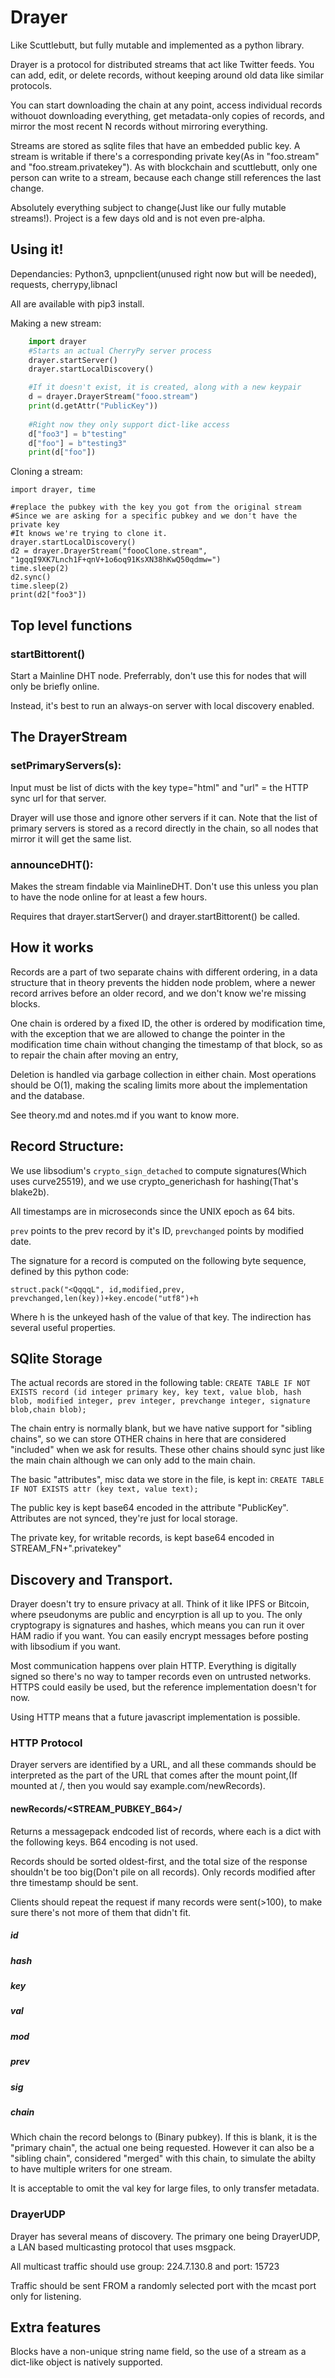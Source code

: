 # Drayer
Like Scuttlebutt, but fully mutable and implemented as a python library.

Drayer is a protocol for distributed streams that act like Twitter feeds.
You can add, edit, or delete records, without keeping around old data like similar protocols.

You can start downloading the chain at any point, access individual records withouot downloading everything,
get metadata-only copies of records, and mirror the most recent N records without mirroring everything.

Streams are stored as sqlite files that have an embedded public key. A stream is writable if there's a corresponding
private key(As in "foo.stream" and "foo.stream.privatekey").  As with blockchain and scuttlebutt, only one person can
write to a stream, because each change still references the last change.


Absolutely everything subject to change(Just like our fully mutable streams!). Project is a few days old and
is not even pre-alpha.


## Using it!

Dependancies:
Python3, upnpclient(unused right now but will be needed), requests, cherrypy,libnacl

All are available with pip3 install.

Making a new stream:
```python
	import drayer
	#Starts an actual CherryPy server process
	drayer.startServer()
	drayer.startLocalDiscovery()

	#If it doesn't exist, it is created, along with a new keypair
	d = drayer.DrayerStream("fooo.stream")
	print(d.getAttr("PublicKey"))
	
	#Right now they only support dict-like access
	d["foo3"] = b"testing"
	d["foo"] = b"testing3"
	print(d["foo"])
```

Cloning a stream:
```
import drayer, time

#replace the pubkey with the key you got from the original stream
#Since we are asking for a specific pubkey and we don't have the private key
#It knows we're trying to clone it.
drayer.startLocalDiscovery()
d2 = drayer.DrayerStream("foooClone.stream", "1gqqI9XK7Lnch1F+qnV+1o6oq91KsXN38hKwQ50qdmw=")
time.sleep(2)
d2.sync()
time.sleep(2)
print(d2["foo3"])
```

## Top level functions

### startBittorent()
Start a Mainline DHT node. Preferrably, don't use this for nodes that will only be briefly online.

Instead, it's best to run an always-on server with local discovery enabled.

## The DrayerStream

### setPrimaryServers(s):
Input must be list of dicts with the key type="html" and "url" = the HTTP sync url for that server.

Drayer will use those and ignore other servers if it can. Note that the list of primary servers is stored
as a record directly in the chain, so all nodes that mirror it will get the same list.



### announceDHT():
Makes the stream findable via MainlineDHT. Don't use this unless you plan to have the node online for at least a few hours.

Requires that drayer.startServer() and drayer.startBittorent() be called.


## How it works

Records are a part of two separate chains with different ordering, in a data structure
that in theory prevents the hidden node problem, where a newer record arrives before an older record, and we don't know we're missing blocks.

One chain is ordered by a fixed ID, the other is ordered by modification time, with the
exception that we are allowed to change the pointer in the modification time chain without changing the timestamp of that block, so as to repair the chain after moving an
entry,

Deletion is handled via garbage collection in either chain. Most operations should be O(1), making the scaling limits more about the implementation and the database.

See theory.md and notes.md if you want to know more.

## Record Structure:
     
 We use libsodium's `crypto_sign_detached` to compute signatures(Which uses curve25519), and we use
 crypto_generichash for hashing(That's blake2b). 
 
 All timestamps are in microseconds since the UNIX epoch as 64 bits.
 
 `prev` points to the prev record by it's ID, `prevchanged`	points by modified date.

 The signature for a record is computed on the following byte sequence, defined by this
 python code:
 
 `struct.pack("<QqqqL", id,modified,prev, prevchanged,len(key))+key.encode("utf8")+h`
 
 Where h is the unkeyed hash of the value of that key. The indirection has several useful
 properties.


## SQlite Storage
The actual records are stored in the following table:
`CREATE TABLE IF NOT EXISTS record (id integer primary key, key text, value blob, hash blob, modified integer, prev integer, prevchange integer, signature blob,chain blob);`

The chain entry is normally blank, but we have native support for "sibling chains", so we can store OTHER chains in here that are considered "included"
when we ask for results. These other chains should sync just like the main chain although we can only add to the main chain.

The basic "attributes", misc data we store in the file, is kept in:
`CREATE TABLE IF NOT EXISTS attr (key text, value text);`

The public key is kept base64 encoded in the attribute "PublicKey". Attributes are not synced, they're just for local storage.

The private key, for writable records, is kept base64 encoded in STREAM_FN+".privatekey"


## Discovery and Transport.

Drayer doesn't try to ensure privacy at all. Think of it like IPFS or Bitcoin, where pseudonyms are public and encyrption is
all up to you.  The only cryptograpy is signatures and hashes, which means you can run it over HAM radio if you want.  You
can easily encrypt messages before posting with libsodium if you want.

Most communication happens over plain HTTP. Everything is digitally signed so there's no way to tamper records even on
untrusted networks. HTTPS could easily be used, but the reference implementation doesn't for now.

Using HTTP means that a future javascript implementation is possible.



### HTTP Protocol

Drayer servers are identified by a URL, and all these commands should be interpreted as the part of the URL that comes after
the mount point,(If mounted at /, then you would say example.com/newRecords).

#### newRecords/<STREAM_PUBKEY_B64>/<TIMESTAMP>

Returns a messagepack endcoded list of records, where each is a dict with the following keys. B64 encoding is not used.

Records should be sorted oldest-first, and the total size of the response shouldn't be too big(Don't pile on all records).
Only records modified after thre timestamp should be sent.

Clients should repeat the request if many records were sent(>100), to make sure there's not more of them that didn't fit.

##### id
##### hash
##### key
##### val
##### mod
##### prev
##### sig
##### chain
Which chain the record belongs to (Binary pubkey). If this is blank, it is the "primary chain", the actual one being requested.
However it can also be a "sibling chain", considered "merged" with this chain, to simulate the abilty to have multiple writers for one
stream.

It is acceptable to omit the val key for large files, to only transfer metadata.


### DrayerUDP
Drayer has several means of discovery. The primary one being DrayerUDP, a LAN based multicasting protocol that uses msgpack.


All multicast traffic should use group: 224.7.130.8 and port: 15723

Traffic should be sent FROM a randomly selected port with the mcast port only for listening.

## Extra features

Blocks have a non-unique string name field, so the use of a stream as a dict-like object is natively supported.
